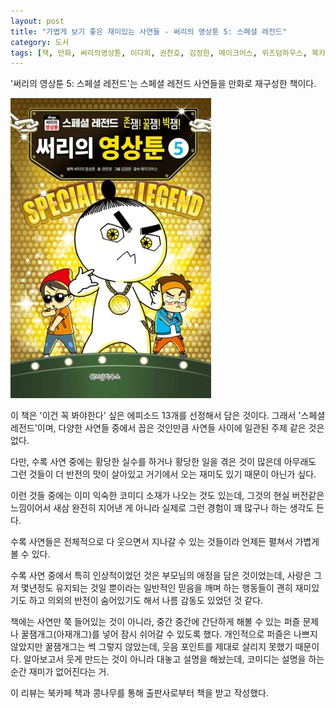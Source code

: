 ```yaml
---
layout: post
title: "가볍게 보기 좋은 재미있는 사연들 - 써리의 영상툰 5: 스페셜 레전드"
category: 도서
tags: [책, 만화, 써리의영상툰, 이다희, 권찬호, 김정한, 메이크어스, 위즈덤하우스, 북카페 책과 콩나무, 서평]
---
```


'써리의 영상툰 5: 스페셜 레전드'는
스페셜 레전드 사연들을 만화로 재구성한 책이다.

![표지](/images/book/ssuly-toon-5-comic-book-h480.jpg)

이 책은 '이건 꼭 봐야한다' 싶은 에피소드 13개를 선정해서 담은 것이다.
그래서 '스페셜 레전드'이며,
다양한 사연들 중에서 꼽은 것인만큼 사연들 사이에 일관된 주제 같은 것은 없다.

다만, 수록 사연 중에는 황당한 실수를 하거나 황당한 일을 겪은 것이 많은데
아무래도 그런 것들이 더 반전의 맛이 살아있고
거기에서 오는 재미도 있기 때문이 아닌가 싶다.

이런 것들 중에는 이미 익숙한 코미디 소재가 나오는 것도 있는데,
그것의 현실 버전같은 느낌이어서 새삼 완전히 지어낸 게 아니라 실제로 그런 경험이 꽤 많구나 하는 생각도 든다.

수록 사연들은 전체적으로 다 웃으면서 지나갈 수 있는 것들이라
언제든 펼쳐서 가볍게 볼 수 있다.

수록 사연 중에서 특히 인상적이었던 것은 부모님의 애정을 담은 것이었는데,
사랑은 그저 몇년정도 유지되는 것일 뿐이라는 일반적인 믿음을 깨며 하는 행동들이 괜히 재미있기도 하고
의외의 반전이 숨어있기도 해서 나름 감동도 있었던 것 같다.

책에는 사연만 쭉 들어있는 것이 아니라,
중간 중간에 간단하게 해볼 수 있는 퍼즐 문제나
꿀잼개그(아재개그)를 넣어 잠시 쉬어갈 수 있도록 했다.
개인적으로 퍼즐은 나쁘지 않았지만 꿀잼개그는 썩 그렇지 않았는데,
웃음 포인트를 제대로 살리지 못했기 때문이다.
알아보고서 웃게 만드는 것이 아니라 대놓고 설명을 해놨는데,
코미디는 설명을 하는 순간 재미가 없어진다는 거.



<div class="im im-info">
이 리뷰는 북카페 책과 콩나무를 통해 출판사로부터 책을 받고 작성했다.
</div>
